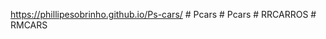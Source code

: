 
 
https://phillipesobrinho.github.io/Ps-cars/
#   P c a r s  
 #   P c a r s  
 #   R R C A R R O S  
 #   R M C A R S  
 